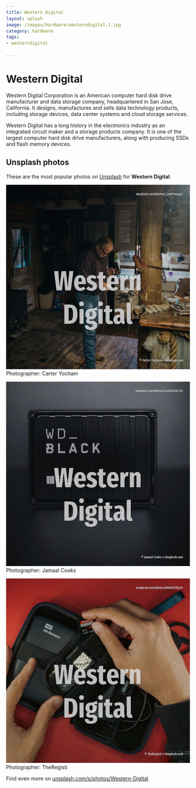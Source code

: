 ```yaml
---
title: Western Digital
layout: splash
image: /images/hardware/westerndigital.1.jpg
category: hardware
tags:
- westerndigital

---
```

# Western Digital

Western Digital Corporation  is an American computer hard disk drive manufacturer and data storage 
company, headquartered in San Jose, California.
It designs, manufactures and sells data technology products, including storage devices, data center 
systems and cloud storage services.

Western Digital has a long history in the electronics industry as an integrated circuit maker and a 
storage products company.
It is one of the largest computer hard disk drive manufacturers, along with producing SSDs and 
flash memory devices.

 
## Unsplash photos
These are the most popular photos on [Unsplash](https://unsplash.com) for **Western Digital**.
 
![Western Digital](/images/hardware/westerndigital.1.jpg)
Photographer:  Carter Yocham
 
![Western Digital](/images/hardware/westerndigital.2.jpg)
Photographer:  Jamaal Cooks
 
![Western Digital](/images/hardware/westerndigital.3.jpg)
Photographer:  TheRegisti
 
Find even more on [unsplash.com/s/photos/Western-Digital](https://unsplash.com/s/photos/Western-Digital)
 
